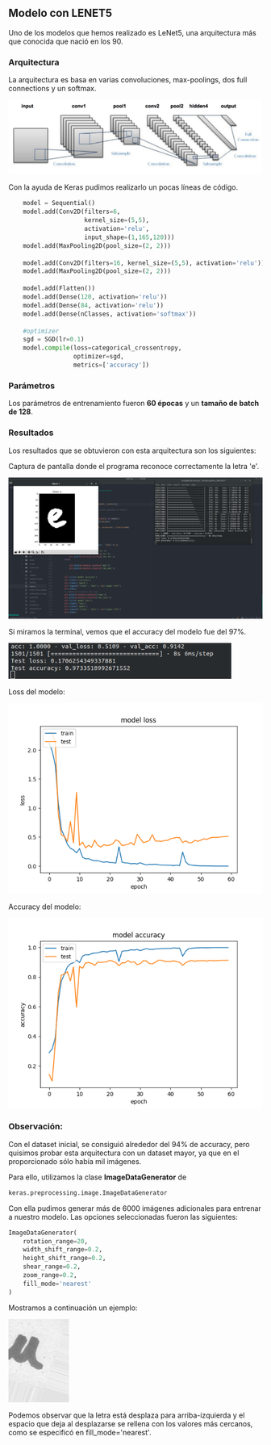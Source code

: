## Modelo con LENET5

Uno de los modelos que hemos realizado es LeNet5, una arquitectura más que conocida que nació en los 90.

### Arquitectura

La arquitectura es basa en varias convoluciones, max-poolings, dos full connections y un softmax.

![arquitectura lenet5](/images/lenet5.png)

Con la ayuda de Keras pudimos realizarlo un pocas líneas de código.

```python
    model = Sequential()
    model.add(Conv2D(filters=6, 
                     kernel_size=(5,5), 
                     activation='relu', 
                     input_shape=(1,165,120)))
    model.add(MaxPooling2D(pool_size=(2, 2)))

    model.add(Conv2D(filters=16, kernel_size=(5,5), activation='relu'))
    model.add(MaxPooling2D(pool_size=(2, 2)))

    model.add(Flatten())
    model.add(Dense(120, activation='relu'))
    model.add(Dense(84, activation='relu'))
    model.add(Dense(nClasses, activation='softmax'))

    #optimizer
    sgd = SGD(lr=0.1)
    model.compile(loss=categorical_crossentropy, 
                  optimizer=sgd, 
                  metrics=['accuracy'])

```
### Parámetros

Los parámetros de entrenamiento fueron **60 épocas** y un **tamaño de batch de 128**.



### Resultados

Los resultados que se obtuvieron con esta arquitectura son los siguientes:

Captura de pantalla donde el programa reconoce correctamente la letra 'e'.

![97%](/images/97%.png)



Si miramos la terminal, vemos que el accuracy del modelo fue del 97%.

![zoom](/images/zoom-accuracy97%.png)



Loss del modelo:

![loss](/images/97%_loss.png)

Accuracy del modelo:

![accuracy](/images/97%_accuracy.png)



### Observación:

Con el dataset inicial, se consiguió alrededor del 94% de accuracy, pero quisimos probar esta arquitectura con un dataset mayor, ya que en el proporcionado sólo había mil imágenes.

Para ello, utilizamos la clase **ImageDataGenerator** de

```python
keras.preprocessing.image.ImageDataGenerator
```

Con ella pudimos generar más de 6000 imágenes adicionales para entrenar a nuestro modelo. Las opciones seleccionadas fueron las siguientes:

```python
ImageDataGenerator(
    rotation_range=20,
    width_shift_range=0.2,
    height_shift_range=0.2,
    shear_range=0.2,
    zoom_range=0.2,
    fill_mode='nearest'
)
```

Mostramos a continuación un ejemplo:

![letra u](/images/u-lenet5.png)

Podemos observar que la letra está desplaza para arriba-izquierda y el espacio que deja al desplazarse se rellena con los valores más cercanos, como se especificó en fill_mode='nearest'.



